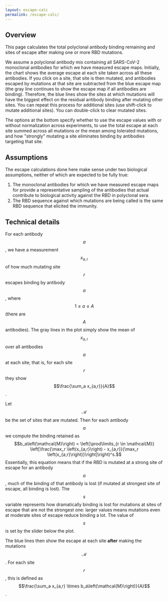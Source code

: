 ```yaml
---
layout: escape-calc
permalink: /escape-calc/
---
```


## Overview
This page calculates the total polyclonal antibody binding remaining and sites of escape after making one or more RBD mutations.

We assume a polyclonal antibody mix containing all SARS-CoV-2 monoclonal antibodies for which we have measured escape maps.
Initially, the chart shows the average escape at each site taken across all these antibodies.
If you click on a site, that site is then mutated, and antibodies escaped by mutations at that site are subtracted from the blue escape map (the gray line continues to show the escape map if all antibodies are binding).
Therefore, the blue lines show the sites at which mutations will have the biggest effect on the residual antibody binding after mutating other sites.
You can repeat this process for additional sites (use shift-click to mutate additional sites).
You can double-click to clear mutated sites.

The options at the bottom specify whether to use the escape values with or without normalization across experiments, to use the total escape at each site summed across all mutations or the mean among tolerated mutations, and how "strongly" mutating a site eliminates binding by antibodies targeting that site.

## Assumptions
The escape calculations done here make sense under two biological assumptions, neither of which are expected to be fully true:
 1. The monoclonal antibodies for which we have measured escape maps for provide a representative sampling of the antibodies that actual contribute to biological activity against the RBD in polyclonal sera.
 2. The RBD sequence against which mutations are being called is the same RBD sequence that elicited the immunity.

## Technical details
For each antibody $$a$$, we have a measurement $$x_{a,r}$$ of how much mutating site $$r$$ escapes binding by antibody $$a$$, where $$1 \le a \le A$$ (there are $$A$$ antibodies).
The gray lines in the plot simply show the mean of $$x_{a,r}$$ over all antibodies $$a$$ at each site; that is, for each site $$r$$ they show $$\frac{\sum_a x_{a,r}}{A}$$.

Let $$\mathcal{M}$$ be the set of sites that are mutated.
Then for each antibody $$a$$ we compute the binding retained as
$$b_a\left(\mathcal{M}\right) = \left(\prod\limits_{r \in \mathcal{M}} \left[\frac{\max_r \left(x_{a,r}\right) - x_{a,r}}{\max_r \left(x_{a,r}\right)}\right]\right)^s.$$
Essentially, this equation means that if the RBD is mutated at a strong site of escape for an antibody $$a$$, much of the binding of that antibody is lost (if mutated at strongest site of escape, all binding is lost).
The $$s$$ variable represents how dramatically binding is lost for mutations at sites of escape that are not the strongest one: larger values means mutations even at moderate sites of escape reduce binding a lot.
The value of $$s$$ is set by the slider below the plot.

The blue lines then show the escape at each site **after** making the mutations $$\mathcal{M}$$.
For each site $$r$$, this is defined as $$\frac{\sum_a x_{a,r} \times b_a\left(\mathcal{M}\right)}{A}$$.
